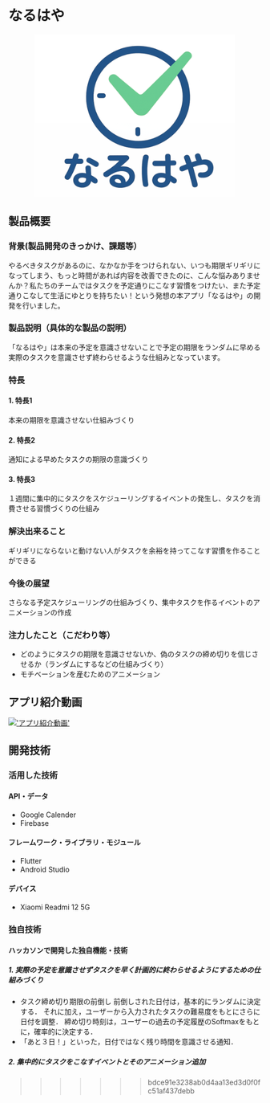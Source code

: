 # なるはや
<p align="center">
  <picture>
    <source media="(prefers-color-scheme: dark)" srcset="assets/logo-naruhaya-dark.png">
    <img alt="なるはや ロゴ" src="./logo-naruhaya.png" width="400">
  </picture>
</p>

## 製品概要
### 背景(製品開発のきっかけ、課題等）
やるべきタスクがあるのに、なかなか手をつけられない、いつも期限ギリギリになってしまう、もっと時間があれば内容を改善できたのに、こんな悩みありませんか？私たちのチームではタスクを予定通りにこなす習慣をつけたい、また予定通りこなして生活にゆとりを持ちたい！という発想の本アプリ「なるはや」の開発を行いました。
### 製品説明（具体的な製品の説明）
「なるはや」は本来の予定を意識させないことで予定の期限をランダムに早める実際のタスクを意識させず終わらせるような仕組みとなっています。
### 特長
#### 1. 特長1
本来の期限を意識させない仕組みづくり
#### 2. 特長2
通知による早めたタスクの期限の意識づくり
#### 3. 特長3
１週間に集中的にタスクをスケジューリングするイベントの発生し、タスクを消費させる習慣づくりの仕組み

### 解決出来ること
ギリギリにならないと動けない人がタスクを余裕を持ってこなす習慣を作ることができる
### 今後の展望
さらなる予定スケジューリングの仕組みづくり、集中タスクを作るイベントのアニメーションの作成
### 注力したこと（こだわり等）
* どのようにタスクの期限を意識させないか、偽のタスクの締め切りを信じさせるか（ランダムにするなどの仕組みづくり）
* モチベーションを産むためのアニメーション

## アプリ紹介動画
[!['アプリ紹介動画'](https://img.youtube.com/vi/UCA42WrsM7Q/maxresdefault.jpg)](https://youtu.be/UCA42WrsM7Q?si=1_e9EURF_emCRMAs)

## 開発技術
### 活用した技術
#### API・データ
* Google Calender
* Firebase

#### フレームワーク・ライブラリ・モジュール
* Flutter
* Android Studio

#### デバイス
* Xiaomi Readmi 12 5G


### 独自技術
#### ハッカソンで開発した独自機能・技術
##### 1. 実際の予定を意識させずタスクを早く計画的に終わらせるようにするための仕組みづくり
  * タスク締め切り期限の前倒し
      前倒しされた日付は，基本的にランダムに決定する．
      それに加え，ユーザーから入力されたタスクの難易度をもとにさらに日付を調整．
      締め切り時刻は，ユーザーの過去の予定履歴のSoftmaxをもとに，確率的に決定する．
  * 「あと３日！」といった，日付ではなく残り時間を意識させる通知．
##### 2. 集中的にタスクをこなすイベントとそのアニメーション追加
>>>>>>> bdce91e3238ab0d4aa13ed3d0f0fc51af437debb
